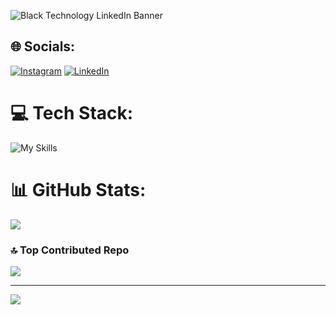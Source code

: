 
![Black Technology LinkedIn Banner](https://github.com/krish-7104/krish-7104/assets/95702005/0b9179b6-9ef5-43f7-ac30-33ebb393f6f9)

## 🌐 Socials:
[![Instagram](https://img.shields.io/badge/Instagram-%23E4405F.svg?logo=Instagram&logoColor=white)](https://instagram.com/krxsh.71) [![LinkedIn](https://img.shields.io/badge/LinkedIn-%230077B5.svg?logo=linkedin&logoColor=white)](https://linkedin.com/in/krishjotaniya) 

# 💻 Tech Stack:
![My Skills](https://skillicons.dev/icons?i=javascript,typescript,react,nextjs,nodejs,express,c,cpp,mysql,postgresql,mongodb,tailwind,git,postman,redux,html,css,firebase,figma&theme=dark)


# 📊 GitHub Stats:

![](https://github-readme-streak-stats.herokuapp.com/?user=krish-7104&theme=dark&hide_border=false)

### 🔝 Top Contributed Repo
![](https://github-contributor-stats.vercel.app/api?username=krish-7104&limit=5&theme=dark&combine_all_yearly_contributions=true)

---
[![](https://visitcount.itsvg.in/api?id=krish-7104&icon=1&color=12)](https://visitcount.itsvg.in)
